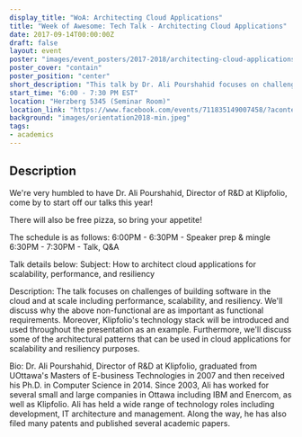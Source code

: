 ```yaml
---
display_title: "WoA: Architecting Cloud Applications"
title: "Week of Awesome: Tech Talk - Architecting Cloud Applications"
date: 2017-09-14T00:00:00Z
draft: false
layout: event
poster: "images/event_posters/2017-2018/architecting-cloud-applications-2017-2018.jpg"
poster_cover: "contain"
poster_position: "center"
short_description: "This talk by Dr. Ali Pourshahid focuses on challenges of building software in the cloud and at scale including performance, scalability, and resiliency."
start_time: "6:00 - 7:30 PM EST"
location: "Herzberg 5345 (Seminar Room)"
location_link: "https://www.facebook.com/events/711835149007458/?acontext=%7B%22event_action_history%22%3A[%7B%22surface%22%3A%22page%22%7D]%7D"
background: "images/orientation2018-min.jpeg"
tags:
- academics
---
```


## Description


We're very humbled to have Dr. Ali Pourshahid, Director of R&D at Klipfolio, come by to start off our talks this year! 

There will also be free pizza, so bring your appetite!

The schedule is as follows:
6:00PM - 6:30PM - Speaker prep & mingle
6:30PM - 7:30PM - Talk, Q&A

Talk details below:
Subject:
How to architect cloud applications for scalability, performance, and resiliency

Description:
The talk focuses on challenges of building software in the cloud and at scale including performance, scalability, and resiliency. We'll discuss why the above non-functional are as important as functional requirements. Moreover, Klipfolio's technology stack will be introduced and used throughout the presentation as an example. Furthermore, we'll discuss some of the architectural patterns that can be used in cloud applications for scalability and resiliency purposes.

Bio:
Dr. Ali Pourshahid, Director of R&D at Klipfolio, graduated from UOttawa's Masters of E-business Technologies in 2007 and then received his Ph.D. in Computer Science in 2014. Since 2003, Ali has worked for several small and large companies in Ottawa including IBM and Enercom, as well as Klipfolio. Ali has held a wide range of technology roles including development, IT architecture and management. Along the way, he has also filed many patents and published several academic papers.